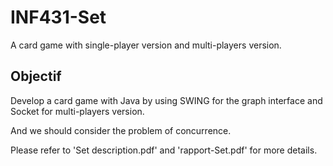 # INF431-Set
A card game with single-player version and multi-players version.

Objectif
-------------------------
Develop a card game with Java by using SWING for the graph interface and Socket for multi-players version.

And we should consider the problem of concurrence.

Please refer to 'Set description.pdf' and 'rapport-Set.pdf' for more details.

